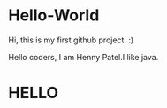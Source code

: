 # Hello-World
Hi, this is my first github project. :)


Hello coders, I am Henny Patel.I like java.


<h1> HELLO </h1>
